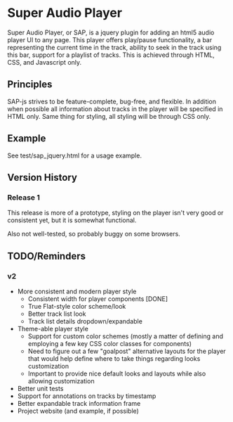 # Super Audio Player
Super Audio Player, or SAP, is a jquery plugin for adding an html5 audio player UI to any page. This player offers play/pause functionality, a bar representing the current time in the track, ability to seek in the track using this bar, support for a playlist of tracks. This is achieved through HTML, CSS, and Javascript only.

## Principles
SAP-js strives to be feature-complete, bug-free, and flexible. In addition when possible all information about tracks in the player will be specified in HTML only. Same thing for styling, all styling will be through CSS only.

## Example
See test/sap\_jquery.html for a usage example.

## Version History
### Release 1
This release is more of a prototype, styling on the player isn't very good or consistent yet, but it is somewhat functional.

Also not well-tested, so probably buggy on some browsers.

## TODO/Reminders
### v2
* More consistent and modern player style
  * Consistent width for player components [DONE]
  * True Flat-style color scheme/look
  * Better track list look
  * Track list details dropdown/expandable
* Theme-able player style
  * Support for custom color schemes (mostly a matter of defining and employing a few key CSS color classes for components)
  * Need to figure out a few "goalpost" alternative layouts for the player that would help define where to take things regarding looks customization
  * Important to provide nice default looks and layouts while also allowing customization
* Better unit tests
* Support for annotations on tracks by timestamp
* Better expandable track information frame
* Project website (and example, if possible)
